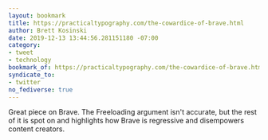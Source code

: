 ```yaml
---
layout: bookmark
title: https://practicaltypography.com/the-cowardice-of-brave.html
author: Brett Kosinski
date: 2019-12-13 13:44:56.281151180 -07:00
category:
- tweet
- technology
bookmark_of: https://practicaltypography.com/the-cowardice-of-brave.html
syndicate_to:
- twitter
no_fediverse: true
---
```

Great piece on Brave.  The Freeloading argument isn't accurate, but the rest of it is spot on and highlights how Brave is regressive and disempowers content creators.
